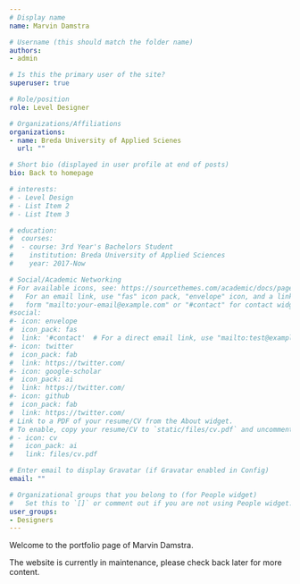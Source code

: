 ```yaml
---
# Display name
name: Marvin Damstra

# Username (this should match the folder name)
authors:
- admin

# Is this the primary user of the site?
superuser: true

# Role/position
role: Level Designer

# Organizations/Affiliations
organizations:
- name: Breda University of Applied Scienes
  url: ""

# Short bio (displayed in user profile at end of posts)
bio: Back to homepage

# interests:
# - Level Design
# - List Item 2
# - List Item 3

# education:
#  courses:
#  - course: 3rd Year's Bachelors Student
#    institution: Breda University of Applied Sciences
#    year: 2017-Now

# Social/Academic Networking
# For available icons, see: https://sourcethemes.com/academic/docs/page-builder/#icons
#   For an email link, use "fas" icon pack, "envelope" icon, and a link in the
#   form "mailto:your-email@example.com" or "#contact" for contact widget.
#social:
#- icon: envelope
#  icon_pack: fas
#  link: '#contact'  # For a direct email link, use "mailto:test@example.org".
#- icon: twitter
#  icon_pack: fab
#  link: https://twitter.com/
#- icon: google-scholar
#  icon_pack: ai
#  link: https://twitter.com/
#- icon: github
#  icon_pack: fab
#  link: https://twitter.com/
# Link to a PDF of your resume/CV from the About widget.
# To enable, copy your resume/CV to `static/files/cv.pdf` and uncomment the lines below.
# - icon: cv
#   icon_pack: ai
#   link: files/cv.pdf

# Enter email to display Gravatar (if Gravatar enabled in Config)
email: ""

# Organizational groups that you belong to (for People widget)
#   Set this to `[]` or comment out if you are not using People widget.
user_groups:
- Designers
---
```


Welcome to the portfolio page of Marvin Damstra.

The website is currently in maintenance, please check back later for more content.
